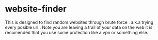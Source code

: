 # website-finder
This is designed to find random websites through brute force . a.k.a trying every posible url . Note you are leaving a trail of your data on the web it is recomended that you use some protection like a vpn or something else.

